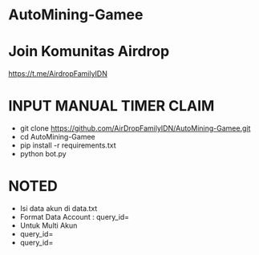 # AutoMining-Gamee
# Join Komunitas Airdrop 
https://t.me/AirdropFamilyIDN

# INPUT MANUAL TIMER CLAIM
- git clone https://github.com/AirDropFamilyIDN/AutoMining-Gamee.git
- cd AutoMining-Gamee
- pip install -r requirements.txt
- python bot.py

# NOTED
- Isi data akun di data.txt
- Format Data Account : query_id=
- Untuk Multi Akun
- query_id=
- query_id=
